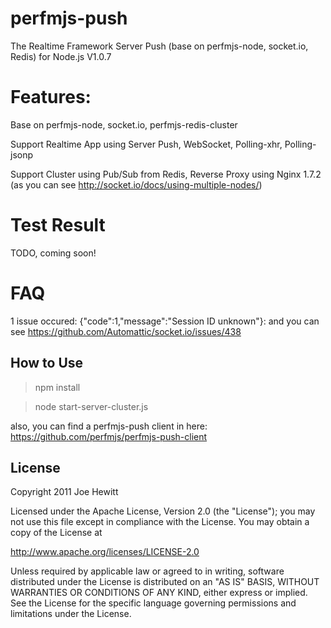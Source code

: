 perfmjs-push
=======
The Realtime Framework Server Push (base on perfmjs-node, socket.io, Redis) for Node.js  V1.0.7

Features:
=======
Base on perfmjs-node, socket.io, perfmjs-redis-cluster

Support Realtime App using Server Push, WebSocket, Polling-xhr, Polling-jsonp

Support Cluster using Pub/Sub from Redis, Reverse Proxy using Nginx 1.7.2 (as you can see http://socket.io/docs/using-multiple-nodes/)

Test Result
=======
TODO, coming soon!

FAQ
======
1 issue occured: {"code":1,"message":"Session ID unknown"}: and you can see   https://github.com/Automattic/socket.io/issues/438


How to Use
-------
>npm install

>node start-server-cluster.js

also, you can find a perfmjs-push client in here: https://github.com/perfmjs/perfmjs-push-client


License
-------

Copyright 2011 Joe Hewitt

Licensed under the Apache License, Version 2.0 (the "License");
you may not use this file except in compliance with the License.
You may obtain a copy of the License at

   http://www.apache.org/licenses/LICENSE-2.0

Unless required by applicable law or agreed to in writing, software
distributed under the License is distributed on an "AS IS" BASIS,
WITHOUT WARRANTIES OR CONDITIONS OF ANY KIND, either express or implied.
See the License for the specific language governing permissions and
limitations under the License.